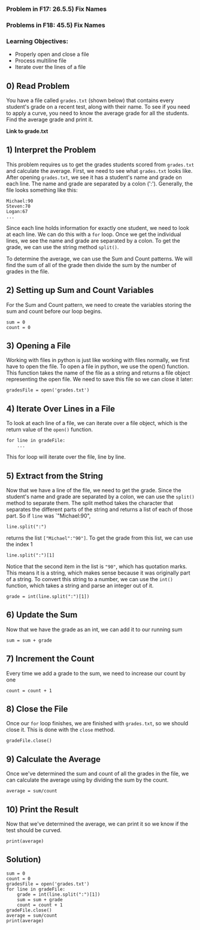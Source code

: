 ### Problem in F17: 26.5.5) Fix Names
### Problems in F18:  45.5) Fix Names

### Learning Objectives:
- Properly open and close a file
- Process multiline file
- Iterate over the lines of a file

## 0) Read Problem
You have a file called `grades.txt` (shown below) that contains every student's grade on a recent test, along with their name. To see if you need to apply a curve, you need to know the average grade for all the students. Find the average grade and print it. 

**Link to grade.txt**

## 1) Interpret the Problem
This problem requires us to get the grades students scored from `grades.txt` and calculate the average. First, we need to see what `grades.txt` looks like. After opening `grades.txt`, we see it has a student's name and grade on each line. The name and grade are separated by a colon (':'). Generally, the file looks something like this:

	Michael:90
	Steven:70
	Logan:67
	...
Since each line holds information for exactly one student, we need to look at each line. We can do this with a `for` loop.
Once we get the individual lines, we see the name and grade are separated by a colon. To get the grade, we can use the string method `split()`.

To determine the average, we can use the Sum and Count patterns. We will find the sum of all of the grade then divide the sum by the number of grades in the file. 

## 2) Setting up Sum and Count Variables
For the Sum and Count pattern, we need to create the variables storing the sum and count before our loop begins.

	sum = 0
	count = 0
## 3) Opening a File
Working with files in python is just like working with files normally, we first have to open the file. To open a file in python, we use the open() function. This function takes the name of the file as a string and returns a file object representing the open file. We need to save this file so we can close it later:

	gradesFile = open('grades.txt')
	
## 4) Iterate Over Lines in a File
To look at each line of a file, we can iterate over a file object, which is the return value of the `open()` function. 

	for line in gradeFile:
		...
This for loop will iterate over the file, line by line. 

## 5) Extract from the String
Now that we have a line of the file, we need to get the grade. Since the student's name and grade are separated by a colon, we can use the `split()` method to separate them. The split method takes the character that separates the different parts of the string and returns a list of each of those part. So if `line` was `"Michael:90", 

	line.split(":")
returns the list `["Michael":"90"]`. To get the grade from this list, we can use the index 1

	line.split(":")[1]
Notice that the second item in the list is `"90"`, which has quotation marks. This means it is a string, which makes sense because it was originally part of a string. To convert this string to a number, we can use the `int()` function, which takes a string and parse an integer out of it. 

	grade = int(line.split(":")[1])
	
## 6) Update the Sum
Now that we have the grade as an int, we can add it to our running sum

	sum = sum + grade
## 7) Increment the Count
Every time we add a grade to the sum, we need to increase our count by one 

	count = count + 1
## 8) Close the File
Once our `for` loop finishes, we are finished with `grades.txt`, so we should close it. This is done with the `close` method. 

	gradeFile.close()

## 9) Calculate the Average
Once we've determined the sum and count of all the grades in the file, we can calculate the average using by dividing the sum by the count.

	average = sum/count

## 10) Print the Result
Now that we've determined the average, we can print it so we know if the test should be curved.

	print(average)
	
## Solution)
	sum = 0
	count = 0
	gradesFile = open('grades.txt')
	for line in gradeFile:
		grade = int(line.split(":")[1])
		sum = sum + grade
		count = count + 1
	gradeFile.close()
	average = sum/count
	print(average)
